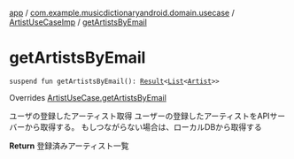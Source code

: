 [app](../../index.md) / [com.example.musicdictionaryandroid.domain.usecase](../index.md) / [ArtistUseCaseImp](index.md) / [getArtistsByEmail](./get-artists-by-email.md)

# getArtistsByEmail

`suspend fun getArtistsByEmail(): `[`Result`](../../com.example.musicdictionaryandroid.domain.model.value/-result/index.md)`<`[`List`](https://kotlinlang.org/api/latest/jvm/stdlib/kotlin.collections/-list/index.html)`<`[`Artist`](../../com.example.musicdictionaryandroid.domain.model.entity/-artist/index.md)`>>`

Overrides [ArtistUseCase.getArtistsByEmail](../-artist-use-case/get-artists-by-email.md)

ユーザの登録したアーティスト取得
ユーザーの登録したアーティストをAPIサーバーから取得する。
もしつながらない場合は、ローカルDBから取得する

**Return**
登録済みアーティスト一覧

